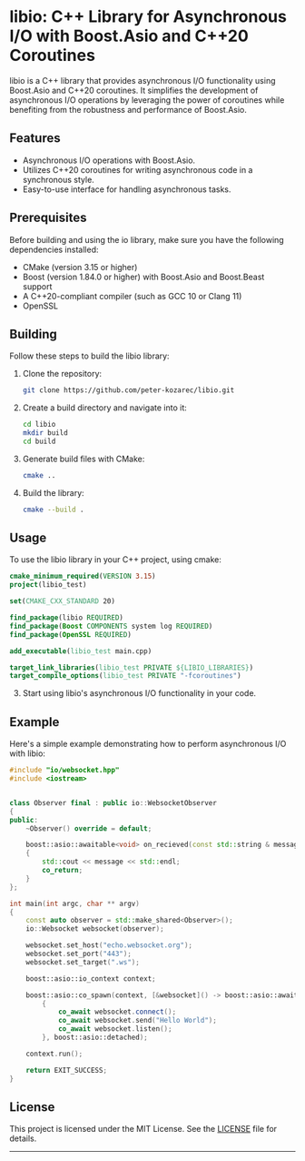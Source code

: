 # libio: C++ Library for Asynchronous I/O with Boost.Asio and C++20 Coroutines

libio is a C++ library that provides asynchronous I/O functionality using Boost.Asio and C++20 coroutines. It simplifies the development of asynchronous I/O operations by leveraging the power of coroutines while benefiting from the robustness and performance of Boost.Asio.

## Features

- Asynchronous I/O operations with Boost.Asio.
- Utilizes C++20 coroutines for writing asynchronous code in a synchronous style.
- Easy-to-use interface for handling asynchronous tasks.

## Prerequisites

Before building and using the io library, make sure you have the following dependencies installed:

- CMake (version 3.15 or higher)
- Boost (version 1.84.0 or higher) with Boost.Asio and Boost.Beast support
- A C++20-compliant compiler (such as GCC 10 or Clang 11)
- OpenSSL

## Building

Follow these steps to build the libio library:

1. Clone the repository:

   ```bash
   git clone https://github.com/peter-kozarec/libio.git
   ```

2. Create a build directory and navigate into it:

   ```bash
   cd libio
   mkdir build
   cd build
   ```

3. Generate build files with CMake:

   ```bash
   cmake ..
   ```

4. Build the library:

   ```bash
   cmake --build .
   ```

## Usage

To use the libio library in your C++ project, using cmake:

   ```cmake
   cmake_minimum_required(VERSION 3.15)
   project(libio_test)

   set(CMAKE_CXX_STANDARD 20)
   
   find_package(libio REQUIRED)
   find_package(Boost COMPONENTS system log REQUIRED)
   find_package(OpenSSL REQUIRED)
   
   add_executable(libio_test main.cpp)
   
   target_link_libraries(libio_test PRIVATE ${LIBIO_LIBRARIES})
   target_compile_options(libio_test PRIVATE "-fcoroutines")
   ```

3. Start using libio's asynchronous I/O functionality in your code.

## Example

Here's a simple example demonstrating how to perform asynchronous I/O with libio:

```cpp
#include "io/websocket.hpp"
#include <iostream>


class Observer final : public io::WebsocketObserver
{
public:
    ~Observer() override = default;

    boost::asio::awaitable<void> on_recieved(const std::string & message)
    {
        std::cout << message << std::endl;
        co_return;
    }
};

int main(int argc, char ** argv)
{
    const auto observer = std::make_shared<Observer>();
    io::Websocket websocket(observer);

    websocket.set_host("echo.websocket.org");
    websocket.set_port("443");
    websocket.set_target(".ws");

    boost::asio::io_context context;

    boost::asio::co_spawn(context, [&websocket]() -> boost::asio::awaitable<void>
        {
            co_await websocket.connect();
            co_await websocket.send("Hello World");
            co_await websocket.listen();
        }, boost::asio::detached);

    context.run();

    return EXIT_SUCCESS;
}

```

## License

This project is licensed under the MIT License. See the [LICENSE](LICENSE) file for details.

---
